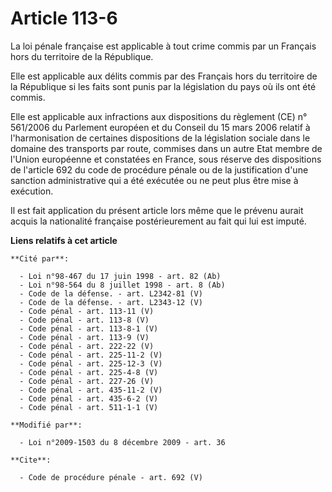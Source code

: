 # Article 113-6

La loi pénale française est applicable à tout crime commis par un Français hors du territoire de la République. 

Elle est applicable aux délits commis par des Français hors du territoire de la République si les faits sont punis par la
législation du pays où ils ont été commis. 

Elle est applicable aux infractions aux dispositions du règlement (CE) n° 561/2006 du Parlement européen et du Conseil du 15
mars 2006 relatif à l'harmonisation de certaines dispositions de la législation sociale dans le domaine des transports par
route, commises dans un autre Etat membre de l'Union européenne et constatées en France, sous réserve des dispositions de
l'article 692 du code de procédure pénale ou de la justification d'une sanction administrative qui a été exécutée ou ne peut
plus être mise à exécution. 

Il est fait application du présent article lors même que le prévenu aurait acquis la nationalité française postérieurement au
fait qui lui est imputé.

**Liens relatifs à cet article**

	**Cité par**:

	  - Loi n°98-467 du 17 juin 1998 - art. 82 (Ab)
	  - Loi n°98-564 du 8 juillet 1998 - art. 8 (Ab)
	  - Code de la défense. - art. L2342-81 (V)
	  - Code de la défense. - art. L2343-12 (V)
	  - Code pénal - art. 113-11 (V)
	  - Code pénal - art. 113-8 (V)
	  - Code pénal - art. 113-8-1 (V)
	  - Code pénal - art. 113-9 (V)
	  - Code pénal - art. 222-22 (V)
	  - Code pénal - art. 225-11-2 (V)
	  - Code pénal - art. 225-12-3 (V)
	  - Code pénal - art. 225-4-8 (V)
	  - Code pénal - art. 227-26 (V)
	  - Code pénal - art. 435-11-2 (V)
	  - Code pénal - art. 435-6-2 (V)
	  - Code pénal - art. 511-1-1 (V)

	**Modifié par**:

	  - Loi n°2009-1503 du 8 décembre 2009 - art. 36

	**Cite**:

	  - Code de procédure pénale - art. 692 (V)
